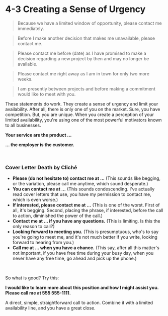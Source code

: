 

# 4-3 Creating a Sense of Urgency

> Because we have a limited window of opportunity, please contact me immediately.

> Before I make another decision that makes me unavailable, please contact me.

> Please contact me before (date) as I have promised to make a decision regarding a new project by then and may no longer be available.

> Please contact me right away as I am in town for only two more weeks.

> I am presently between projects and before making a commitment would like to meet with you.

These statements do work. They create a sense of urgency and limit your availability. After all, there is only one of you on the market. Sure, you have competition. But, you are unique. When you create a perception of your limited availability, you're using one of the most powerful motivators known to all businesses.

**Your service are the product ...**

**... the employer is the customer.**

<br/>

### Cover Letter Death by Cliché

* **Please (do not hesitate to) contact me at ...** (This sounds like begging, or the variation, please call me anytime, which sound desperate.)
* **You can contact me at ...** (This sounds condescending. I've actually read cover letters that use, you have my permission to contact me, which is even worse.)
* **If interested, please contact me at ...** (This is one of the worst. First of all, it's begging. Second, placing the phrase, if interested, before the call to action, diminished the power of the call.)
* **Contact me at ... if you have any questions.** (This is limiting. Is this the only reason to call?)
* **Looking forward to meeting you.** (This is presumptuous, who's to say you're going to meet me, and it's not much better if you write, looking forward to hearing from you.)
* **Call me at ... when you have a chance.** (This say, after all this matter's not important, if you have free time during your busy day, when you never have any free time, go ahead and pick up the phone.)

<br/>

So what is good? Try this:

**I would like to learn more about this position and how I might assist you. Please call me at 555 555-1111.**

A direct, simple, straightforward call to action. Combine it with a limited availability line, and you have a great close.



